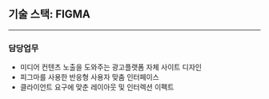 ## 기술 스택: FIGMA

---

### 담당업무

- 미디어 컨텐츠 노출을 도와주는 광고플랫폼 자체 사이트 디자인
- 피그마를 사용한 반응형 사용자 맞춤 인터페이스
- 클라이언트 요구에 맞춘 레이아웃 및 인터렉션 이펙트
